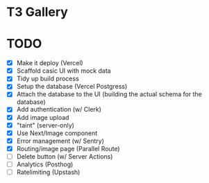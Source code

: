 # T3 Gallery

# TODO

- [x] Make it deploy (Vercel)
- [x] Scaffold casic UI with mock data
- [x] Tidy up build process
- [x] Setup the database (Vercel Postgress)
- [x] Attach the database to the UI (building the actual schema for the database)
- [x] Add authentication (w/ Clerk)
- [x] Add image upload
- [x] "taint" (server-only)
- [x] Use Next/Image component
- [x] Error management (w/ Sentry)
- [x] Routing/image page (Parallel Route)
- [ ] Delete button (w/ Server Actions)
- [ ] Analytics (Posthog)
- [ ] Ratelimiting (Upstash)
